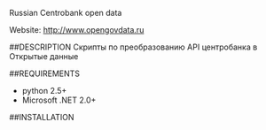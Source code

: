 Russian Centrobank open data

Website: http://www.opengovdata.ru

##DESCRIPTION
Скрипты по преобразованию API центробанка в Открытые данные

##REQUIREMENTS

- python 2.5+
- Microsoft .NET 2.0+


##INSTALLATION





